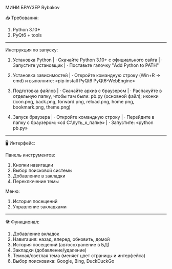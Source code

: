 МИНИ БРАУЗЕР Rybakov

📥 Требования:
1) Python 3.10+
2) PyQt6 + tools

--------------------------------------------------------------------------------------------------------------------------------------------------------------------------------------------

Инструкция по запуску:

1. Установка Python
|
· Скачайте Python 3.10+ с официального сайта
|
· Запустите установщик
|
· Поставьте галочку "Add Python to PATH"


2. Установка зависимостей
|
· Откройте командную строку (Win+R → cmd) и выполните:
 «pip install PyQt6 PyQt6-WebEngine»


3. Подготовка файлов
|
· Скачайте архив с браузером
|
· Распакуйте в отдельную папку, чтобы там были:
 pb.py (основной файл); иконки (icon.png, back.png, forward.png, reload.png, home.png, bookmark.png, theme.png)


4. Запуск браузера
|
· Откройте командную строку
|
· Перейдите в папку с браузером: «cd C:\путь_к_папке»
|
· Запустите: «python pb.py»

--------------------------------------------------------------------------------------------------------------------------------------------------------------------------------------------

🖥 Интерфейс:

Панель инструментов:
1) Кнопки навигации
2) Выбор поисковой системы
3) Добавление в закладки
4) Переключение темы

Меню:
1) История посещений
2) Управление закладками

--------------------------------------------------------------------------------------------------------------------------------------------------------------------------------------------

🛠 Функционал:

1) Добавление вкладок
2) Навигация: назад, вперед, обновить, домой
3) История посещений (автосохранение в БД)
4) Закладки (добавление/удаление)
5) Темная/светлая тема (меняет цвет страницы и интерфейса)
6) Выбор поисковика: Google, Bing, DuckDuckGo
